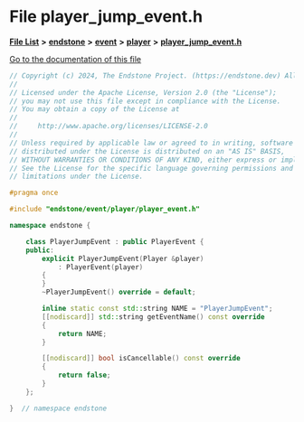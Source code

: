 

# File player\_jump\_event.h

[**File List**](files.md) **>** [**endstone**](dir_6cf277b678674f97c7a2b6b3b2447b33.md) **>** [**event**](dir_f1d783c0ad83ee143d16e768ebca51c8.md) **>** [**player**](dir_7c05c37b25e9c9eccd9c63c2d313ba28.md) **>** [**player\_jump\_event.h**](player__jump__event_8h.md)

[Go to the documentation of this file](player__jump__event_8h.md)


```C++
// Copyright (c) 2024, The Endstone Project. (https://endstone.dev) All Rights Reserved.
//
// Licensed under the Apache License, Version 2.0 (the "License");
// you may not use this file except in compliance with the License.
// You may obtain a copy of the License at
//
//     http://www.apache.org/licenses/LICENSE-2.0
//
// Unless required by applicable law or agreed to in writing, software
// distributed under the License is distributed on an "AS IS" BASIS,
// WITHOUT WARRANTIES OR CONDITIONS OF ANY KIND, either express or implied.
// See the License for the specific language governing permissions and
// limitations under the License.

#pragma once

#include "endstone/event/player/player_event.h"

namespace endstone {

    class PlayerJumpEvent : public PlayerEvent {
    public:
        explicit PlayerJumpEvent(Player &player)
            : PlayerEvent(player)
        {
        }
        ~PlayerJumpEvent() override = default;

        inline static const std::string NAME = "PlayerJumpEvent";
        [[nodiscard]] std::string getEventName() const override
        {
            return NAME;
        }

        [[nodiscard]] bool isCancellable() const override
        {
            return false;
        }
    };

}  // namespace endstone
```


